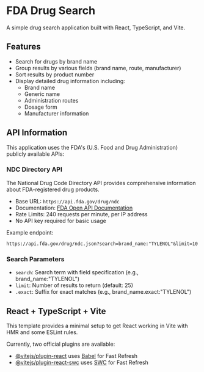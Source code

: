 # FDA Drug Search

A simple drug search application built with React, TypeScript, and Vite.

## Features

- Search for drugs by brand name
- Group results by various fields (brand name, route, manufacturer)
- Sort results by product number
- Display detailed drug information including:
  - Brand name
  - Generic name
  - Administration routes
  - Dosage form
  - Manufacturer information

## API Information

This application uses the FDA's (U.S. Food and Drug Administration) publicly available APIs:

### NDC Directory API
The National Drug Code Directory API provides comprehensive information about FDA-registered drug products.

- Base URL: `https://api.fda.gov/drug/ndc`
- Documentation: [FDA Open API Documentation](https://open.fda.gov/apis/drug/ndc/)
- Rate Limits: 240 requests per minute, per IP address
- No API key required for basic usage

Example endpoint:
```
https://api.fda.gov/drug/ndc.json?search=brand_name:"TYLENOL"&limit=10
```

### Search Parameters
- `search`: Search term with field specification (e.g., brand_name:"TYLENOL")
- `limit`: Number of results to return (default: 25)
- `.exact`: Suffix for exact matches (e.g., brand_name.exact:"TYLENOL")



## React + TypeScript + Vite

This template provides a minimal setup to get React working in Vite with HMR and some ESLint rules.

Currently, two official plugins are available:

- [@vitejs/plugin-react](https://github.com/vitejs/vite-plugin-react/blob/main/packages/plugin-react/README.md) uses [Babel](https://babeljs.io/) for Fast Refresh
- [@vitejs/plugin-react-swc](https://github.com/vitejs/vite-plugin-react-swc) uses [SWC](https://swc.rs/) for Fast Refresh
